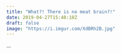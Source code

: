 ```yaml
---
title: "What?! There is no meat brain?!"
date: 2019-04-27T15:48:18Z
draft: false
image: "https://i.imgur.com/XdBRh2B.jpg"
---
```


...